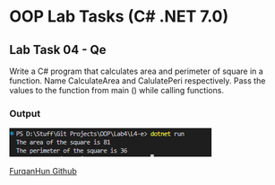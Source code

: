 # OOP Lab Tasks (C# .NET 7.0)

## Lab Task 04 - Qe

Write a C# program that calculates area and perimeter of square in a function. Name CalculateArea and CalulatePeri respectively. Pass the values to the function from main () while calling functions.

### Output

![L4-a](../../Assets/L4-e.png)

[FurqanHun Github](https://github.com/FurqanHun)